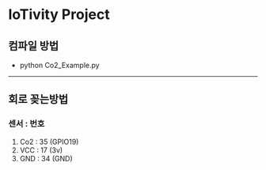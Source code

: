 # IoTivity Project


## 컴파일 방법
- python Co2_Example.py
-------------------------------------
## 회로 꽂는방법
### 센서 : 번호
1. Co2 : 35 (GPIO19)
2. VCC : 17 (3v)
3. GND : 34 (GND)

